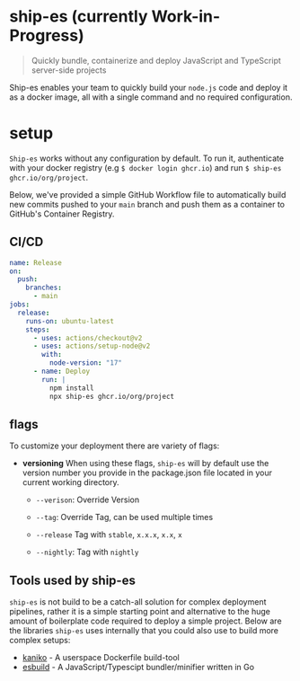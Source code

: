 # ship-es (currently Work-in-Progress)

> Quickly bundle, containerize and deploy JavaScript and TypeScript server-side projects

Ship-es enables your team to quickly build your `node.js` code and deploy it as a docker image, all with a single command and no required configuration.

# setup

`Ship-es` works without any configuration by default.
To run it, authenticate with your docker registry (e.g `$ docker login ghcr.io`) and run `$ ship-es ghcr.io/org/project`.

Below, we've provided a simple GitHub Workflow file to automatically build new commits pushed to your `main` branch and push them as a container to GitHub's Container Registry.

## CI/CD

```yaml
name: Release
on:
  push:
    branches:
      - main
jobs:
  release:
    runs-on: ubuntu-latest
    steps:
      - uses: actions/checkout@v2
      - uses: actions/setup-node@v2
        with:
          node-version: "17"
      - name: Deploy
        run: |
          npm install
          npx ship-es ghcr.io/org/project
```

## flags

To customize your deployment there are variety of flags:

- **versioning**
  When using these flags, `ship-es` will by default use the version number you provide in the package.json file located in your current working directory.

  - `--verison`: Override Version
  - `--tag`: Override Tag, can be used multiple times

  - `--release` Tag with `stable`, `x.x.x`, `x.x`, `x`
  - `--nightly`: Tag with `nightly`

## Tools used by ship-es

`ship-es` is not build to be a catch-all solution for complex deployment pipelines, rather it is a simple starting point and alternative to the huge amount of boilerplate code required to deploy a simple project. Below are the libraries `ship-es` uses internally that you could also use to build more complex setups:

- [kaniko](https://github.com/GoogleContainerTools/kaniko) - A userspace Dockerfile build-tool
- [esbuild](https://github.com/evanw/esbuild) - A JavaScript/Typescipt bundler/minifier written in Go
